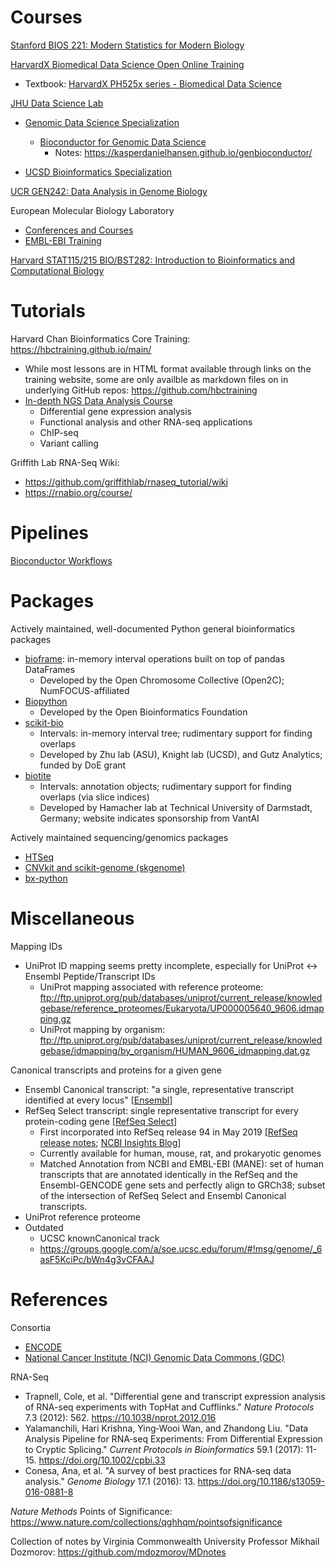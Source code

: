 # Courses

[Stanford BIOS 221: Modern Statistics for Modern Biology](http://web.stanford.edu/class/bios221/book/introduction.html)

[HarvardX Biomedical Data Science Open Online Training](https://rafalab.github.io/pages/harvardx.html)
- Textbook: [HarvardX PH525x series - Biomedical Data Science](https://genomicsclass.github.io/book/)

[JHU Data Science Lab](http://jhudatascience.org/courses.html)
- [Genomic Data Science Specialization](https://www.coursera.org/specializations/genomic-data-science)
  - [Bioconductor for Genomic Data Science](https://www.coursera.org/learn/bioconductor)
    - Notes: https://kasperdanielhansen.github.io/genbioconductor/

- [UCSD Bioinformatics Specialization](https://www.coursera.org/specializations/bioinformatics)

[UCR GEN242: Data Analysis in Genome Biology](http://girke.bioinformatics.ucr.edu/GEN242/index.html)

European Molecular Biology Laboratory
- [Conferences and Courses](https://www.embl.de/training/events/)
- [EMBL-EBI Training](https://www.ebi.ac.uk/training)

[Harvard STAT115/215 BIO/BST282: Introduction to Bioinformatics and Computational Biology](https://liulab-dfci.github.io/bioinfo-combio)

# Tutorials

Harvard Chan Bioinformatics Core Training: https://hbctraining.github.io/main/
- While most lessons are in HTML format available through links on the training website, some are only availble as markdown files on in underlying GitHub repos: https://github.com/hbctraining
- [In-depth NGS Data Analysis Course](https://github.com/hbctraining/In-depth-NGS-Data-Analysis-Course)
  - Differential gene expression analysis
  - Functional analysis and other RNA-seq applications
  - ChIP-seq
  - Variant calling

Griffith Lab RNA-Seq Wiki:
- https://github.com/griffithlab/rnaseq_tutorial/wiki
- https://rnabio.org/course/

# Pipelines

[Bioconductor Workflows](https://www.bioconductor.org/packages/release/BiocViews.html#___Workflow)

# Packages

Actively maintained, well-documented Python general bioinformatics packages
- [bioframe](https://bioframe.readthedocs.io/): in-memory interval operations built on top of pandas DataFrames
  - Developed by the Open Chromosome Collective (Open2C); NumFOCUS-affiliated
- [Biopython](https://biopython.org/)
  - Developed by the Open Bioinformatics Foundation
- [scikit-bio](https://scikit.bio/)
  - Intervals: in-memory interval tree; rudimentary support for finding overlaps
  - Developed by Zhu lab (ASU), Knight lab (UCSD), and Gutz Analytics; funded by DoE grant
- [biotite](https://www.biotite-python.org/)
  - Intervals: annotation objects; rudimentary support for finding overlaps (via slice indices)
  - Developed by Hamacher lab at Technical University of Darmstadt, Germany; website indicates sponsorship from VantAI

Actively maintained sequencing/genomics packages
- [HTSeq](https://htseq.readthedocs.io/)
- [CNVkit and scikit-genome (skgenome)](https://cnvkit.readthedocs.io/)
- [bx-python](https://bx-python.readthedocs.io/)

# Miscellaneous

Mapping IDs
- UniProt ID mapping seems pretty incomplete, especially for UniProt <-> Ensembl Peptide/Transcript IDs
  - UniProt mapping associated with reference proteome: ftp://ftp.uniprot.org/pub/databases/uniprot/current_release/knowledgebase/reference_proteomes/Eukaryota/UP000005640_9606.idmapping.gz
  - UniProt mapping by organism: ftp://ftp.uniprot.org/pub/databases/uniprot/current_release/knowledgebase/idmapping/by_organism/HUMAN_9606_idmapping.dat.gz

Canonical transcripts and proteins for a given gene
- Ensembl Canonical transcript: "a single, representative transcript identified at every locus" [[Ensembl](https://www.ensembl.org/info/genome/genebuild/canonical.html)]
- RefSeq Select transcript: single representative transcript for every protein-coding gene [[RefSeq Select](https://www.ncbi.nlm.nih.gov/refseq/refseq_select)]
  - First incorporated into RefSeq release 94 in May 2019 [[RefSeq release notes](https://ftp.ncbi.nlm.nih.gov/refseq/release/release-notes/archive/RefSeq-release94.txt); [NCBI Insights Blog](https://ncbiinsights.ncbi.nlm.nih.gov/2019/05/17/refseq-release-94-with-mane-and-refseq-select-markup-protein-name-evidence-and-improved-candida-auris-assembly/)]
  - Currently available for human, mouse, rat, and prokaryotic genomes
  - Matched Annotation from NCBI and EMBL-EBI (MANE): set of human transcripts that are annotated identically in the RefSeq and the Ensembl-GENCODE gene sets and perfectly align to GRCh38; subset of the intersection of RefSeq Select and Ensembl Canonical transcripts.
- UniProt reference proteome
- Outdated
  - UCSC knownCanonical track
  - https://groups.google.com/a/soe.ucsc.edu/forum/#!msg/genome/_6asF5KciPc/bWn4g3vCFAAJ

# References

Consortia
- [ENCODE](https://www.encodeproject.org/pipelines/)
- [National Cancer Institute (NCI) Genomic Data Commons (GDC)](https://docs.gdc.cancer.gov/Data/Introduction/)

RNA-Seq
- Trapnell, Cole, et al. "Differential gene and transcript expression analysis of RNA-seq experiments with TopHat and Cufflinks." *Nature Protocols* 7.3 (2012): 562. https://10.1038/nprot.2012.016
- Yalamanchili, Hari Krishna, Ying‐Wooi Wan, and Zhandong Liu. "Data Analysis Pipeline for RNA‐seq Experiments: From Differential Expression to Cryptic Splicing." *Current Protocols in Bioinformatics* 59.1 (2017): 11-15. https://doi.org/10.1002/cpbi.33
- Conesa, Ana, et al. "A survey of best practices for RNA-seq data analysis." *Genome Biology* 17.1 (2016): 13. https://doi.org/10.1186/s13059-016-0881-8

*Nature Methods* Points of Significance: https://www.nature.com/collections/qghhqm/pointsofsignificance

Collection of notes by Virginia Commonwealth University Professor Mikhail Dozmorov: https://github.com/mdozmorov/MDnotes